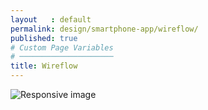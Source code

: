 ```yaml
---
layout   : default
permalink: design/smartphone-app/wireflow/
published: true
# Custom Page Variables
# ─────────────────────
title: Wireflow
---
```


<img src="{{ site.baseurl }}/assets/images/wireflowmobile.jpg" class="styletile img-fluid" alt="Responsive image">